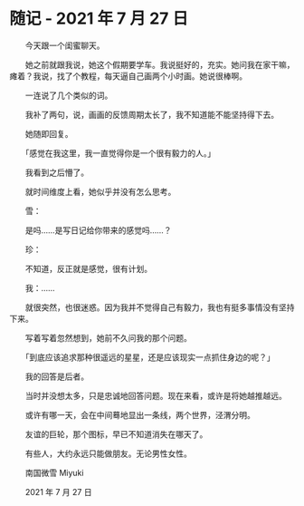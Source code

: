 # 随记 - 2021 年 7 月 27 日

　　今天跟一个闺蜜聊天。

　　她之前就跟我说，她这个假期要学车。我说挺好的，充实。她问我在家干嘛，瘫着？我说，找了个教程，每天逼自己画两个小时画。她说很棒啊。

　　一连说了几个类似的词。

　　我补了两句，说，画画的反馈周期太长了，我不知道能不能坚持得下去。

　　她随即回复。

　　「感觉在我这里，我一直觉得你是一个很有毅力的人。」

　　我看到之后懵了。

　　就时间维度上看，她似乎并没有怎么思考。

　　雪：

　　是吗……是写日记给你带来的感觉吗……？

　　珍：

　　不知道，反正就是感觉，很有计划。

　　我：……

　　就很突然，也很迷惑。因为我并不觉得自己有毅力，我也有挺多事情没有坚持下来。



　　写着写着忽然想到，她前不久问我的那个问题。

　　「到底应该追求那种很遥远的星星，还是应该现实一点抓住身边的呢？」

　　我的回答是后者。

　　当时并没想太多，只是忠诚地回答问题。现在来看，或许是将她越推越远。

　　或许有哪一天，会在中间蓦地显出一条线，两个世界，泾渭分明。

　　友谊的巨轮，那个图标，早已不知道消失在哪天了。

　　有些人，大约永远只能做朋友。无论男性女性。


　　南国微雪 Miyuki

　　2021 年 7 月 27 日


